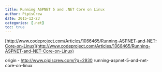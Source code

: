 ```yaml
---
title: Running ASPNET 5 and .NET Core on Linux
author: PipisCrew
date: 2015-12-23
categories: [.net]
toc: true
---
```


[http://www.codeproject.com/Articles/1066465/Running-ASPNET-and-NET-Core-on-Linux](http://www.codeproject.com/Articles/1066465/Running-ASPNET-and-NET-Core-on-Linux)

origin - http://www.pipiscrew.com/?p=2930 running-aspnet-5-and-net-core-on-linux